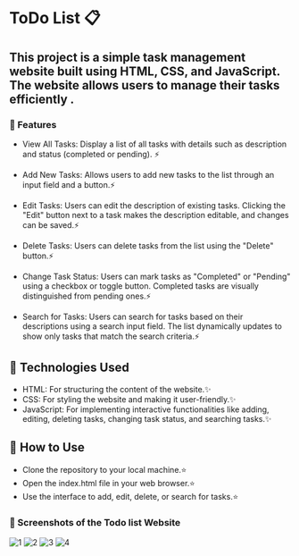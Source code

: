 # ToDo List 📋

## This project is a simple task management website built using HTML, CSS, and JavaScript. The website allows users to manage their tasks efficiently .

### 📌 Features

- View All Tasks: Display a list of all tasks with details such as description and status (completed or pending). ⚡️

- Add New Tasks: Allows users to add new tasks to the list through an input field and a button.⚡️

- Edit Tasks: Users can edit the description of existing tasks. Clicking the "Edit" button next to a task makes the description editable, and changes can be saved.⚡️

- Delete Tasks: Users can delete tasks from the list using the "Delete" button.⚡️

- Change Task Status: Users can mark tasks as "Completed" or "Pending" using a checkbox or toggle button. Completed tasks are visually distinguished from pending ones.⚡️

- Search for Tasks: Users can search for tasks based on their descriptions using a search input field. The list dynamically updates to show only tasks that match the search criteria.⚡️

## 📌 Technologies Used

- HTML: For structuring the content of the website.✨
- CSS: For styling the website and making it user-friendly.✨
- JavaScript: For implementing interactive functionalities like adding, editing, deleting tasks, changing task status, and searching tasks.✨
  
## 📌 How to Use

- Clone the repository to your local machine.⭐️
- Open the index.html file in your web browser.⭐️
- Use the interface to add, edit, delete, or search for tasks.⭐️

### 📌 Screenshots of the Todo list Website

![1](https://github.com/user-attachments/assets/129b014b-7a82-43f2-8c2a-dd4b0c89880b)
![2](https://github.com/user-attachments/assets/c792616a-1175-40fd-b71f-0530b9321870)
![3](https://github.com/user-attachments/assets/cb8d8e4c-40b2-4fb4-bf94-5f14ee5ff315)
![4](https://github.com/user-attachments/assets/ce21a2f0-91c4-42b3-8629-5ef131688997)

